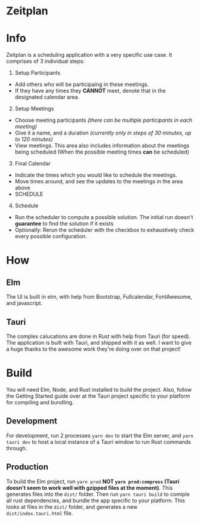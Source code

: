 # Zeitplan

# Info

Zeitplan is a scheduling application with a very specific use case.
It comprises of 3 individual steps:

1. Setup Participants

- Add others who will be participaing in these meetings.
- If they have any times they **CANNOT** meet, denote that in the designated calendar area.

2. Setup Meetings

- Choose meeting participants _(there can be multiple participants in each meeting)_
- Give it a name, and a duration _(currently only in steps of 30 minutes, up to 120 minutes)_
- View meetings. This area also includes information about the meetings being scheduled (When the possible meeting times **can** be scheduled)

3. Final Calendar

- Indicate the times which you would like to schedule the meetings.
- Move times around, and see the updates to the meetings in the area above
- SCHEDULE

4. Schedule

- Run the scheduler to compute a possible solution. The initial run doesn't **guarantee** to find the solution if it exists
- Optionally: Rerun the scheduler with the checkbox to exhaustively check every possible configuration.

# How

## Elm

The UI is built in elm, with help from Bootstrap, Fullcalendar, FontAwesome, and javascript.

## Tauri

The complex calucations are done in Rust with help from Tauri (for speed). The application is built with Tauri, and shipped with it as well. I want to give a huge thanks to the awesome work they're doing over on that project!

# Build

You will need Elm, Node, and Rust installed to build the project. Also, follow the Getting Started guide over at the Tauri project specific to your platform for compiling and bundling.

## Development

For development, run 2 processes `yarn dev` to start the Elm server, and `yarn tauri dev` to host a local instance of a Tauri window to run Rust commands through.

## Production

To build the Elm project, run `yarn prod` **NOT `yarn prod:compress` (Tauri doesn't seem to work well with gzipped files at the moment)**. This generates files into the `dist/` folder.
Then run `yarn tauri build` to comiple all rust dependencies, and bundle the app specific to your platform. This looks at files in the `dist/` folder, and generates a new `dist/index.tauri.html` file.

